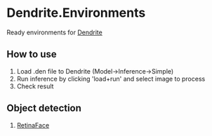 # Dendrite.Environments
Ready environments for [Dendrite](https://github.com/fel88/Dendrite)

## How to use
1. Load .den file to Dendrite (Model->Inference->Simple)
2. Run inference by clicking 'load+run' and select image to process
3. Check result

## Object detection

1. [RetinaFace](/RetinaFace)
